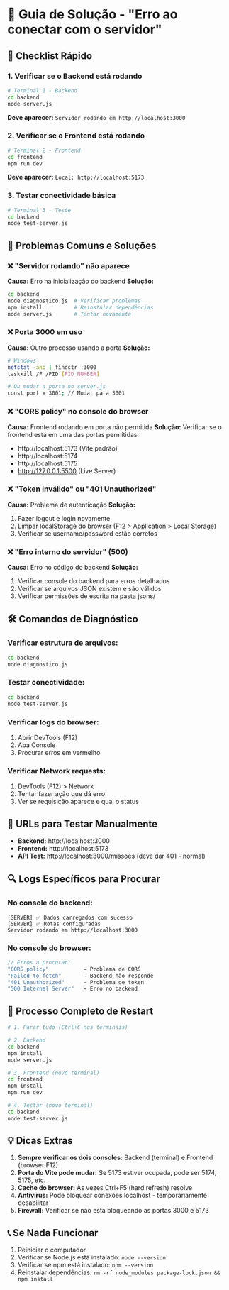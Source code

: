 # 🔧 Guia de Solução - "Erro ao conectar com o servidor"

## 🎯 Checklist Rápido

### 1. **Verificar se o Backend está rodando**
```bash
# Terminal 1 - Backend
cd backend
node server.js
```
**Deve aparecer:** `Servidor rodando em http://localhost:3000`

### 2. **Verificar se o Frontend está rodando**
```bash
# Terminal 2 - Frontend  
cd frontend
npm run dev
```
**Deve aparecer:** `Local: http://localhost:5173`

### 3. **Testar conectividade básica**
```bash
# Terminal 3 - Teste
cd backend
node test-server.js
```

## 🚨 Problemas Comuns e Soluções

### **❌ "Servidor rodando" não aparece**
**Causa:** Erro na inicialização do backend
**Solução:**
```bash
cd backend
node diagnostico.js  # Verificar problemas
npm install          # Reinstalar dependências
node server.js       # Tentar novamente
```

### **❌ Porta 3000 em uso**
**Causa:** Outro processo usando a porta
**Solução:**
```bash
# Windows
netstat -ano | findstr :3000
taskkill /F /PID [PID_NUMBER]

# Ou mudar a porta no server.js
const port = 3001; // Mudar para 3001
```

### **❌ "CORS policy" no console do browser**
**Causa:** Frontend rodando em porta não permitida
**Solução:** Verificar se o frontend está em uma das portas permitidas:
- http://localhost:5173 (Vite padrão)
- http://localhost:5174 
- http://localhost:5175
- http://127.0.0.1:5500 (Live Server)

### **❌ "Token inválido" ou "401 Unauthorized"**
**Causa:** Problema de autenticação
**Solução:**
1. Fazer logout e login novamente
2. Limpar localStorage do browser (F12 > Application > Local Storage)
3. Verificar se username/password estão corretos

### **❌ "Erro interno do servidor" (500)**
**Causa:** Erro no código do backend
**Solução:**
1. Verificar console do backend para erros detalhados
2. Verificar se arquivos JSON existem e são válidos
3. Verificar permissões de escrita na pasta jsons/

## 🛠️ Comandos de Diagnóstico

### **Verificar estrutura de arquivos:**
```bash
cd backend
node diagnostico.js
```

### **Testar conectividade:**
```bash
cd backend  
node test-server.js
```

### **Verificar logs do browser:**
1. Abrir DevTools (F12)
2. Aba Console
3. Procurar erros em vermelho

### **Verificar Network requests:**
1. DevTools (F12) > Network
2. Tentar fazer ação que dá erro
3. Ver se requisição aparece e qual o status

## 📱 URLs para Testar Manualmente

- **Backend:** http://localhost:3000
- **Frontend:** http://localhost:5173
- **API Test:** http://localhost:3000/missoes (deve dar 401 - normal)

## 🔍 Logs Específicos para Procurar

### **No console do backend:**
```
[SERVER] ✅ Dados carregados com sucesso
[SERVER] ✅ Rotas configuradas  
Servidor rodando em http://localhost:3000
```

### **No console do browser:**
```javascript
// Erros a procurar:
"CORS policy"           → Problema de CORS
"Failed to fetch"       → Backend não responde
"401 Unauthorized"      → Problema de token
"500 Internal Server"   → Erro no backend
```

## 🚀 Processo Completo de Restart

```bash
# 1. Parar tudo (Ctrl+C nos terminais)

# 2. Backend
cd backend
npm install
node server.js

# 3. Frontend (novo terminal)
cd frontend  
npm install
npm run dev

# 4. Testar (novo terminal)
cd backend
node test-server.js
```

## 💡 Dicas Extras

1. **Sempre verificar os dois consoles:** Backend (terminal) e Frontend (browser F12)
2. **Porta do Vite pode mudar:** Se 5173 estiver ocupada, pode ser 5174, 5175, etc.
3. **Cache do browser:** Às vezes Ctrl+F5 (hard refresh) resolve
4. **Antivírus:** Pode bloquear conexões localhost - temporariamente desabilitar
5. **Firewall:** Verificar se não está bloqueando as portas 3000 e 5173

## 📞 Se Nada Funcionar

1. Reiniciar o computador
2. Verificar se Node.js está instalado: `node --version`
3. Verificar se npm está instalado: `npm --version`
4. Reinstalar dependências: `rm -rf node_modules package-lock.json && npm install`
